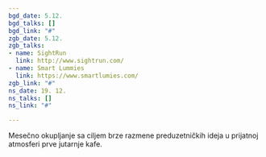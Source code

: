 ```yaml
---
bgd_date: 5.12.
bgd_talks: []
bgd_link: "#"
zgb_date: 5.12.
zgb_talks:
- name: SightRun
  link: http://www.sightrun.com/
- name: Smart Lummies
  link: https://www.smartlumies.com/
zgb_link: "#"
ns_date: 19. 12.
ns_talks: []
ns_link: "#"

---
```

Mesečno okupljanje sa ciljem brze razmene preduzetničkih ideja u prijatnoj atmosferi prve jutarnje kafe.